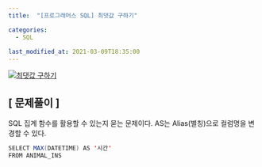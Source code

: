 ```yaml
---
title:  "[프로그래머스 SQL] 최댓값 구하기"

categories:
  - SQL
  
last_modified_at: 2021-03-09T18:35:00
---
```


[![최댓값 구하기](https://user-images.githubusercontent.com/53072057/110427309-e5245c00-80ea-11eb-9c63-f7d79d915851.JPG)](https://programmers.co.kr/learn/courses/30/lessons/59415)  

<h2>[ 문제풀이 ]</h2>  
SQL 집계 함수를 활용할 수 있는지 묻는 문제이다. AS는 Alias(별칭)으로 컬럼명을 변경할 수 있다.  

```java
SELECT MAX(DATETIME) AS '시간'
FROM ANIMAL_INS
```
